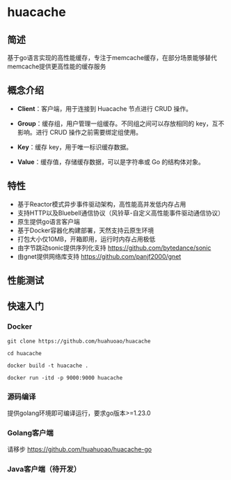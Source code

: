 # huacache

## 简述
基于go语言实现的高性能缓存，专注于memcache缓存，在部分场景能够替代memcache提供更高性能的缓存服务
## 概念介绍

- **Client**：客户端，用于连接到 Huacache 节点进行 CRUD 操作。

- **Group**：缓存组，用户管理一组缓存。不同组之间可以存放相同的 key，互不影响。进行 CRUD 操作之前需要绑定组使用。

- **Key**：缓存 key，用于唯一标识缓存数据。

- **Value**：缓存值，存储缓存数据，可以是字符串或 Go 的结构体对象。

## 特性
- 基于Reactor模式异步事件驱动架构，高性能高并发低内存占用
- 支持HTTP以及Bluebell通信协议（风铃草-自定义高性能事件驱动通信协议）
- 原生提供go语言客户端
- 基于Docker容器化构建部署，天然支持云原生环境
- 打包大小仅10MB，开箱即用，运行时内存占用极低
- 由字节跳动sonic提供序列化支持 https://github.com/bytedance/sonic
- 由gnet提供网络库支持 https://github.com/panjf2000/gnet
## 性能测试

## 快速入门
### Docker
```shell
git clone https://github.com/huahuoao/huacache
```
```shell
cd huacache
```
```shell
docker build -t huacache .
```
```shell
docker run -itd -p 9000:9000 huacache
```
### 源码编译
提供golang环境即可编译运行，要求go版本>=1.23.0
### Golang客户端
请移步 https://github.com/huahuoao/huacache-go
### Java客户端（待开发）

